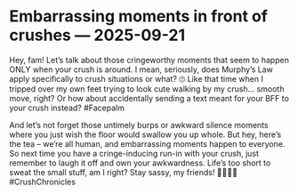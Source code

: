 # Embarrassing moments in front of crushes — 2025-09-21

Hey, fam! Let’s talk about those cringeworthy moments that seem to happen ONLY when your crush is around. I mean, seriously, does Murphy’s Law apply specifically to crush situations or what? 🙄 Like that time when I tripped over my own feet trying to look cute walking by my crush… smooth move, right? Or how about accidentally sending a text meant for your BFF to your crush instead? #Facepalm

And let’s not forget those untimely burps or awkward silence moments where you just wish the floor would swallow you up whole. But hey, here’s the tea – we’re all human, and embarrassing moments happen to everyone. So next time you have a cringe-inducing run-in with your crush, just remember to laugh it off and own your awkwardness. Life’s too short to sweat the small stuff, am I right? Stay sassy, my friends! 💁🏻‍♀️✨ #CrushChronicles